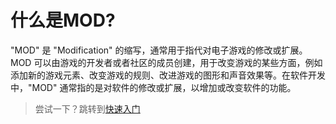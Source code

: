 # 什么是MOD?

"MOD" 是 "Modification" 的缩写，通常用于指代对电子游戏的修改或扩展。MOD 可以由游戏的开发者或者社区的成员创建，用于改变游戏的某些方面，例如添加新的游戏元素、改变游戏的规则、改进游戏的图形和声音效果等。在软件开发中，"MOD" 通常指的是对软件的修改或扩展，以增加或改变软件的功能。

> 尝试一下？跳转到[快速入门](/快速入门.md)

